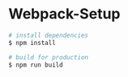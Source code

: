 # Webpack-Setup
 
```bash
# install dependencies
$ npm install

# build for production
$ npm run build
```

